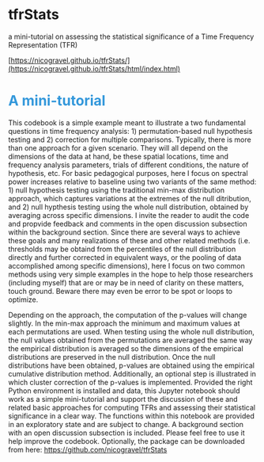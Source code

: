 # tfrStats

a mini-tutorial on assessing the statistical significance of a Time Frequency Representation (TFR)


[https://nicogravel.github.io/tfrStats/](https://nicogravel.github.io/tfrStats/html/index.html)


# <span style="color:#3498db">**A mini-tutorial**</span>

This codebook is a simple example meant to illustrate a two fundamental questions in time frequency analysis: 1) permutation-based null hypothesis testing and 2) correction for multiple comparisons. Typically, there is more than one approach for a given scenario. They will all depend on the dimensions of the data at hand, be these spatial locations, time and frequency analysis parameters, trials of different conditions, the nature of hypothesis, etc. For basic pedagogical purposes, here I focus on spectral power increases relative to baseline using two variants of the same method: 1) null hypothesis testing using the traditional min-max distribution approach, which captures variations at the extremes of the null ditribution, and 2) null hypthesis testing using the whole null distribution, obtained by averaging across specific dimensions. I invite the reader to audit the code and propvide feedback and comments in the open discussion subsection within the background section. Since there are several ways to achieve these goals and many realizations of these and other related methods (i.e. thresholds may be obtaind from the percentiles of the null distribution directly and further corrected in equivalent ways, or the pooling of data accomplished among specific dimensions), here I focus on two common methods using very simple examples in the hope to help those researchers (including myself) that are or may be in need of clarity on these matters, touch ground. Beware there may even be error to be spot or loops to optimize. 

Depending on the approach, the computation of the p-values will change slightly. In the min-max approach the minimum and maximum values at each permutations are used. When testing using the whole null distribution, the null values obtained from the permutations are averaged the same way the empirical distribution is averaged so the dimensions of the empirical distributions are preserved in the null distribution. Once the null distributions have been obtained, p-values are obtained using the empirical cumulative distribution method. Additionally, an optional step is illustrated in which cluster correction of the p-values is implemented. Provided the right Python environment is installed and data, this Jupyter notebook should work as a simple mini-tutorial and support the discussion of these and related basic approaches for computing TFRs and assessing their statistical significance in a clear way. The functions within this notebook are provided in an exploratory state and are subject to change. A background section with an open discussion subsection is included. Please feel free to use it help improve the codebook. Optionally, the package can be downloaded from here: https://github.com/nicogravel/tfrStats



